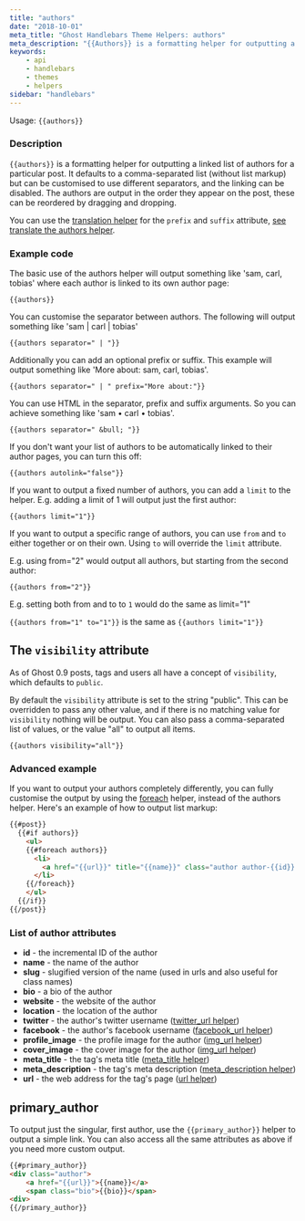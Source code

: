 ```yaml
---
title: "authors"
date: "2018-10-01"
meta_title: "Ghost Handlebars Theme Helpers: authors"
meta_description: "{{Authors}} is a formatting helper for outputting a linked list of authors for a particular post. Read more about Ghost themes!"
keywords:
    - api
    - handlebars
    - themes
    - helpers
sidebar: "handlebars"
---
```


Usage: `{{authors}}`

### Description

`{{authors}}` is a formatting helper for outputting a linked list of authors for a particular post. It defaults to a comma-separated list (without list markup) but can be customised to use different separators, and the linking can be disabled. The authors are output in the order they appear on the post, these can be reordered by dragging and dropping.

You can use the [translation helper](/docs/t) for the `prefix` and `suffix` attribute, [see translate the authors helper](/docs/i18n#section-translate-the-prefix-attribute-of-the-tags-or-authors-helper).

### Example code

The basic use of the authors helper will output something like 'sam, carl, tobias' where each author is linked to its own author page:

```
{{authors}}
```

You can customise the separator between authors. The following will output something like 'sam | carl | tobias'

```
{{authors separator=" | "}}
```

Additionally you can add an optional prefix or suffix. This example will output something like 'More about: sam, carl, tobias'.

```
{{authors separator=" | " prefix="More about:"}}
```

You can use HTML in the separator, prefix and suffix arguments. So you can achieve something like 'sam • carl • tobias'.

```
{{authors separator=" &bull; "}}
```

If you don't want your list of authors to be automatically linked to their author pages, you can turn this off:

```
{{authors autolink="false"}}
```

If you want to output a fixed number of authors, you can add a `limit` to the helper. E.g. adding a limit of 1 will output just the first author:

```
{{authors limit="1"}}
```

If you want to output a specific range of authors, you can use `from` and `to` either together or on their own. Using `to` will override the `limit` attribute.

E.g. using from="2" would output all authors, but starting from the second author:

```
{{authors from="2"}}
```

E.g. setting both from and to to `1` would do the same as limit="1"

`{{authors from="1" to="1"}}` is the same as `{{authors limit="1"}}`


## The `visibility` attribute

As of Ghost 0.9 posts, tags and users all have a concept of `visibility`, which defaults to `public`.

By default the `visibility` attribute is set to the string "public". This can be overridden to pass any other value, and if there is no matching value for `visibility` nothing will be output. You can also pass a comma-separated list of values, or the value "all" to output all items.

```
{{authors visibility="all"}}
```

### Advanced example

If you want to output your authors completely differently, you can fully customise the output by using the [foreach](doc:foreach) helper, instead of the authors helper. Here's an example of how to output list markup:

```html
{{#post}}
  {{#if authors}}
    <ul>
    {{#foreach authors}}
      <li>
        <a href="{{url}}" title="{{name}}" class="author author-{{id}} {{slug}}">{{name}}</a>
      </li>
    {{/foreach}}
    </ul>
  {{/if}}
{{/post}}
```

### List of author attributes

* **id** - the incremental ID of the author
* **name** - the name of the author
* **slug** - slugified version of the name (used in urls and also useful for class names)
* **bio** - a bio of the author
* **website** - the website of the author
* **location** - the location of the author
* **twitter** - the author's twitter username ([twitter_url helper](doc:twitter_url))
* **facebook** - the author's facebook username ([facebook_url helper](doc:facebook_url))
* **profile_image** - the profile image for the author ([img_url helper](doc:img_url))
* **cover_image** - the cover image for the author ([img_url helper](doc:img_url))
* **meta_title** - the tag's meta title  ([meta_title helper](doc:meta_title))
* **meta_description** - the tag's meta description ([meta_description helper](doc:meta_description))
* **url** - the web address for the tag's page ([url helper](doc:url))

## primary_author

To output just the singular, first author, use the `{{primary_author}}` helper to output a simple link. You can also access all the same attributes as above if you need more custom output.

```html
{{#primary_author}}
<div class="author">
    <a href="{{url}}">{{name}}</a>
    <span class="bio">{{bio}}</span>
<div>
{{/primary_author}}
```
